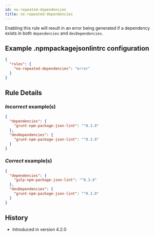 ```yaml
---
id: no-repeated-dependencies
title: no-repeated-dependencies
---
```


Enabling this rule will result in an error being generated if a dependency exists in both `dependencies` and `devDependencies`.

## Example .npmpackagejsonlintrc configuration

```json
{
  "rules": {
    "no-repeated-dependencies": "error"
  }
}
```

## Rule Details

### *Incorrect* example(s)

```json
{
  "dependencies": {
    "grunt-npm-package-json-lint": "^0.3.0"
  },
  "devDependencies": {
    "grunt-npm-package-json-lint": "^0.3.0"
  }
}
```

### *Correct* example(s)

```json
{
  "dependencies": {
    "gulp-npm-package-json-lint": "^0.3.0"
  },
  "devDependencies": {
    "grunt-npm-package-json-lint": "^0.3.0"
  }
}
```

## History

* Introduced in version 4.2.0
